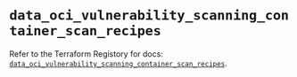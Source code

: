 # `data_oci_vulnerability_scanning_container_scan_recipes`

Refer to the Terraform Registory for docs: [`data_oci_vulnerability_scanning_container_scan_recipes`](https://registry.terraform.io/providers/oracle/oci/6.18.0/docs/data-sources/vulnerability_scanning_container_scan_recipes).
